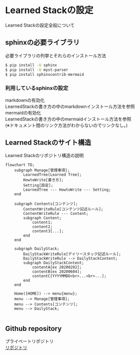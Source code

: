 # Learned Stackの設定

Learned Stackの設定全般について

## sphinxの必要ライブラリ

必要ライブラリの列挙とそれらのインストール方法

```bash
$ pip install -U sphinx
$ pip install -U myst-parser
$ pip install sphinxcontrib-mermaid
```

### 利用しているsphinxの設定 

markdownの有効化<br>
LearnedStackの書き方の中のmarkdownインストール方法を参照<br>
mermaidの有効化<br>
LearnedStackの書き方の中のmermaidインストール方法を参照<br>
(※ドキュメント間のリンク方法がわからないのでリンクなし。)

<!-- end以外にセミコロンをつけないとエラーが起きる -->
<!-- できるだけ先に定義をして、最後に関係を記述 -->
## Learned Stackのサイト構造
Learned Stackのリポジトリ構造の説明

```{mermaid}
flowchart TD;
	subgraph Manage[管理事項];
		LearnedTree[Learned Tree];
		HowtoWrite[書き方];
		Setting[設定];
		LearnedTree --- HowtoWrite --- Setting;
	end

	subgraph Contents[コンテンツ];
		ContentWriteRule[コンテンツ記述ルール];
		ContentWriteRule --- Content;
		subgraph Content;
			content1;
			content2;
			content3[...];
		end
	end

	subgraph DailyStack;
		DailyStackWriteRule[デイリースタック記述ルール];
		DailyStackWriteRule --> DailyStackContent;
		subgraph DailyStackContent;
			contentA[ex 20200202];
			contentB[ex 20200604];
			contentC[YYYYMMDD<br>...<br>...];
		end
	end

    Home([HOME]) --> menu{menu};
	menu --> Manage[管理事項];
	menu --> Contents[コンテンツ];
	menu --> DailyStack;
	
```

## Github repository

プライベートリポジトリ<br>
[リポジトリ](https://github.com/sudo-roa/TIL_sphinx)
